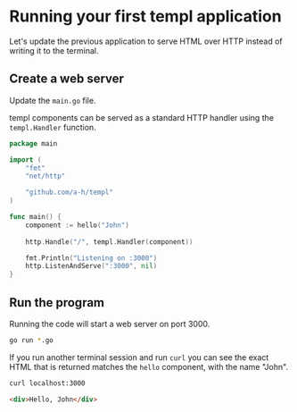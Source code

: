 # Running your first templ application

Let's update the previous application to serve HTML over HTTP instead of writing it to the terminal.

## Create a web server

Update the `main.go` file.

templ components can be served as a standard HTTP handler using the `templ.Handler` function.

```go title="main.go"
package main

import (
	"fmt"
	"net/http"

	"github.com/a-h/templ"
)

func main() {
	component := hello("John")
	
	http.Handle("/", templ.Handler(component))

	fmt.Println("Listening on :3000")
	http.ListenAndServe(":3000", nil)
}
```

## Run the program

Running the code will start a web server on port 3000.

```sh
go run *.go
```

If you run another terminal session and run `curl` you can see the exact HTML that is returned matches the `hello` component, with the name "John".

```sh
curl localhost:3000
```

```html name="Output"
<div>Hello, John</div>
```
